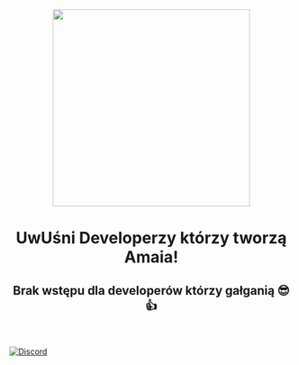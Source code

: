 <div align="center">
<img height="350" src="https://raw.githubusercontent.com/Amaifuku/.github/main/profile/AmaiFuku_Logo.png">
</div>

# <p align="center">UwUśni Developerzy którzy tworzą Amaia!
## <p align="center">Brak wstępu dla developerów którzy gałganią 😎👍

&nbsp;

[![Discord](https://img.shields.io/discord/1127312893214470234?color=f6af16&label=AmaiFuku%20Discord&style=for-the-badge)](https://dc.amaifuku.pl/)
